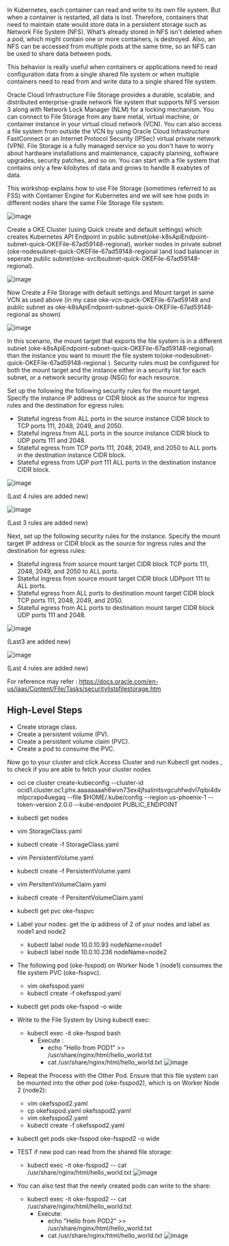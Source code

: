 In Kubernetes, each container can read and write to its own file system. But when a container is restarted, all data is lost. Therefore, containers that need to maintain state would store data in a persistent storage such as Network File System (NFS). What’s already stored in NFS isn't deleted when a pod, which might contain one or more containers, is destroyed. Also, an NFS can be accessed from multiple pods at the same time, so an NFS can be used to share data between pods. 

This behavior is really useful when containers or applications need to read configuration data from a single shared file system or when multiple containers need to read from and write data to a single shared file system.

Oracle Cloud Infrastructure File Storage provides a durable, scalable, and distributed enterprise-grade network file system that supports NFS version 3 along with Network Lock Manager (NLM) for a locking mechanism. You can connect to File Storage from any bare metal, virtual machine, or container instance in your virtual cloud network (VCN). You can also access a file system from outside the VCN by using Oracle Cloud Infrastructure FastConnect or an Internet Protocol Security (IPSec) virtual private network (VPN). File Storage is a fully managed service so you don't have to worry about hardware installations and maintenance, capacity planning, software upgrades, security patches,  and so on. You can start with a file system that contains only a few kilobytes of data and grows to handle 8 exabytes of data.


This workshop explains how to use File Storage (sometimes referred to as FSS) with Container Engine for Kubernetes and we will see how pods in different nodes share the same File Storage file system.

![image](https://user-images.githubusercontent.com/57708209/139249533-8242109c-2d84-42e5-9904-e7d2abb80291.png)



Create a OKE Cluster (using Quick create and default settings) which creates Kubernetes API Endpoint in public subnet(oke-k8sApiEndpoint-subnet-quick-OKEFile-67ad59148-regional), worker nodes in private subnet (oke-nodesubnet-quick-OKEFile-67ad59148-regional	)and load balancer in seperate public subnet(oke-svclbsubnet-quick-OKEFile-67ad59148-regional).

![image](https://user-images.githubusercontent.com/57708209/139245792-2e21718e-0fae-4f39-ad57-e620f1f75ba0.png)

Now Create a File Storage with default settings and Mount target in same VCN as used above (in my case oke-vcn-quick-OKEFile-67ad59148 and public subnet as oke-k8sApiEndpoint-subnet-quick-OKEFile-67ad59148-regional as shown)

![image](https://user-images.githubusercontent.com/57708209/139246412-9978065e-5f75-495f-aa44-e193f321f4a8.png)

In this scenario, the mount target that exports the file system is in a different subnet (oke-k8sApiEndpoint-subnet-quick-OKEFile-67ad59148-regional) than the instance you want to mount the file system to(oke-nodesubnet-quick-OKEFile-67ad59148-regional	). Security rules must be configured for both the mount target and the instance either in a security list for each subnet, or a network security group (NSG) for each resource.

Set up the following the following security rules for the mount target. Specify the instance IP address or CIDR block as the source for ingress rules and the destination for egress rules:

* Stateful ingress from ALL ports in the source instance CIDR block to TCP ports 111, 2048, 2049, and 2050.
* Stateful ingress from ALL ports in the source instance CIDR block to UDP ports 111 and 2048.
* Stateful egress from TCP ports 111, 2048, 2049, and 2050 to ALL ports in the destination instance CIDR block.
* Stateful egress from UDP port 111 ALL ports in the destination instance CIDR block.
 
 ![image](https://user-images.githubusercontent.com/57708209/139247379-bafbfc06-7473-4a6e-aea2-123d9848eb6c.png)
 
 (Last 4 rules are added new)

![image](https://user-images.githubusercontent.com/57708209/139247424-2bd2fee5-b73e-4f58-b15c-54ba5592279c.png)

 (Last 3 rules are added new)

Next, set up the following security rules for the instance. Specify the mount target IP address or CIDR block as the source for ingress rules and the destination for egress rules:


* Stateful ingress from source mount target CIDR block TCP ports 111, 2048, 2049, and 2050 to ALL ports.
* Stateful ingress from source mount target CIDR block UDPport 111 to ALL ports.
* Stateful egress from ALL ports to destination mount target CIDR block TCP ports 111, 2048, 2049, and 2050.
* Stateful egress from ALL ports to destination mount target CIDR block UDP ports 111 and 2048.


![image](https://user-images.githubusercontent.com/57708209/139247587-5d6f5fc9-a7e6-48b9-8d63-92d795a1f316.png)

(Last3 are added new)

![image](https://user-images.githubusercontent.com/57708209/139247696-0247f060-62e2-41b6-9695-7395721fd9a6.png)

 (Last 4 rules are added new)
 
 For reference  may refer : https://docs.oracle.com/en-us/iaas/Content/File/Tasks/securitylistsfilestorage.htm
 
## High-Level Steps
* Create storage class.
* Create a persistent volume (PV).
* Create a persistent volume claim (PVC).
* Create a pod to consume the PVC.


Now go to your cluster and click Access Cluster and run Kubectl get nodes , to check if you are able to fetch your cluster nodes

* oci ce cluster create-kubeconfig --cluster-id ocid1.cluster.oc1.phx.aaaaaaaah6wvn73ex4jfsalinitsvgcuhfwdvl7qibi4dvmlpcrxpo4uegaq --file $HOME/.kube/config --region us-phoenix-1 --token-version 2.0.0  --kube-endpoint PUBLIC_ENDPOINT
* kubectl get nodes
* vim StorageClass.yaml
* kubectl create -f StorageClass.yaml 

* vim PersistentVolume.yaml
* kubectl create -f PersistentVolume.yaml 

* vim PersitentVolumeClaim.yaml
* kubectl create -f PersitentVolumeClaim.yaml 

* kubectl get pvc oke-fsspvc

* Label your nodes: get the ip address of 2 of your nodes and label as  node1 and node2
  * kubectl label node 10.0.10.93 nodeName=node1
  * kubectl label node 10.0.10.236 nodeName=node2

* The following pod (oke-fsspod) on Worker Node 1 (node1) consumes the file system PVC (oke-fsspvc).
  * vim okefsspod.yaml
  * kubectl create -f okefsspod.yaml
   
* kubectl get pods oke-fsspod -o wide

* Write to the File System by Using kubectl exec:
  * kubectl exec -it oke-fsspod bash
    * Execute :
      * echo "Hello from POD1" >> /usr/share/nginx/html/hello_world.txt
      * cat /usr/share/nginx/html/hello_world.txt
      ![image](https://user-images.githubusercontent.com/57708209/139248584-c38ce85d-85c3-44e3-be44-82622e0a7ff1.png)

* Repeat the Process with the Other Pod. Ensure that this file system can be mounted into the other pod (oke-fsspod2), which is on Worker Node 2 (node2):
  * vim okefsspod2.yaml
  * cp okefsspod.yaml okefsspod2.yaml
  * vim okefsspod2.yaml
  * kubectl create -f okefsspod2.yaml 

* kubectl get pods oke-fsspod oke-fsspod2 -o wide

* TEST if new pod can read from the shared file storage:
  * kubectl exec -it oke-fsspod2 -- cat /usr/share/nginx/html/hello_world.txt
  ![image](https://user-images.githubusercontent.com/57708209/139249130-44f82d98-f99f-4c80-9e52-afbba223d670.png)


* You can also test that the newly created pods can write to the share:
  * kubectl exec -it oke-fsspod2 -- cat /usr/share/nginx/html/hello_world.txt
    * Execute:
       * echo "Hello from POD2" >> /usr/share/nginx/html/hello_world.txt
       * cat /usr/share/nginx/html/hello_world.txt
         ![image](https://user-images.githubusercontent.com/57708209/139248864-e72abc40-4b67-4f12-b100-600a87456943.png)


